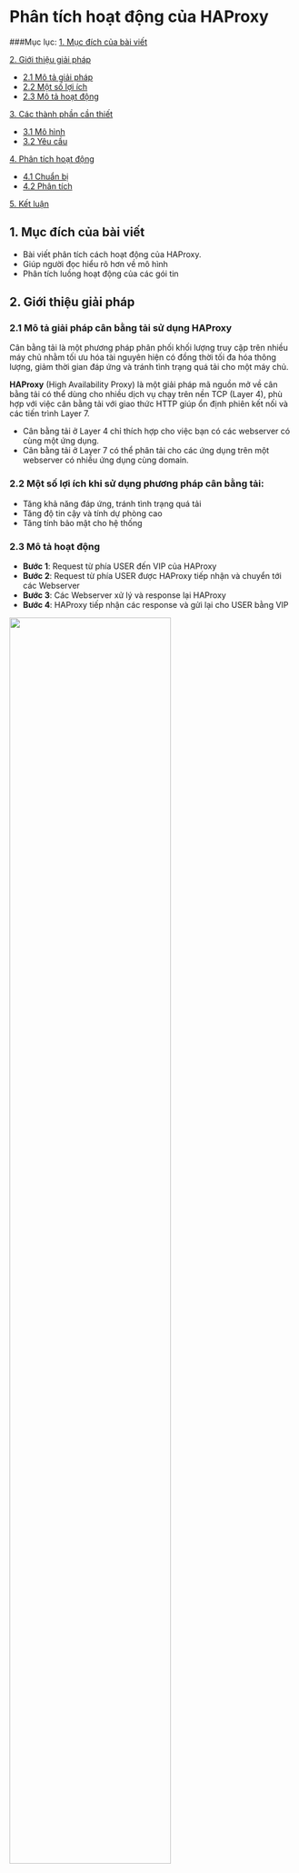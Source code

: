 # Phân tích hoạt động của HAProxy

###Mục lục:
[1. Mục đích của bài viết ](#1)

[2. Giới thiệu giải pháp ](#2)

- [2.1 Mô tả giải pháp ](#2.1)
- [2.2 Một số lợi ích ](#2.2)
- [2.3 Mô tả hoạt động ](#2.3)

[3. Các thành phần cần thiết ](#3)

- [3.1 Mô hình ](#3.1)
- [3.2 Yêu cầu ](#3.2)

[4. Phân tích hoạt động ](#4)

- [4.1 Chuẩn bị ](#4.1)
- [4.2 Phân tích ](#4.2)

[5. Kết luận ](#5)

<a name="1"></a>
## 1. Mục đích của bài viết

- Bài viết phân tích cách hoạt động của HAProxy. 
- Giúp người đọc hiểu rõ hơn về mô hình
- Phân tích luồng hoạt động của các gói tin 

<a name="2"></a>
## 2. Giới thiệu giải pháp

<a name="2.1"></a>
### 2.1 Mô tả giải pháp cân bằng tải sử dụng HAProxy

Cân bằng tải là một phương pháp phân phối khối lượng truy cập trên nhiều máy chủ nhằm tối ưu hóa tài nguyên hiện có đồng thời tối đa hóa thông lượng, giảm thời gian đáp ứng và tránh tình trạng quá tải cho một máy chủ.

**HAProxy** (High Availability Proxy) là một giải pháp mã nguồn mở về cân bằng tải có thể dùng cho nhiều dịch vụ chạy trên nền TCP (Layer 4), phù hợp với việc cân bằng tải với giao thức HTTP giúp ổn định phiên kết nối và các tiến trình Layer 7.

- Cân bằng tải ở Layer 4 chỉ thích hợp cho việc bạn có các webserver có cùng một ứng dụng. 
- Cân bằng tải ở Layer 7 có thể phân tải cho các ứng dụng trên một webserver có nhiều ứng dụng cùng domain.

<a name="2.2"></a>
### 2.2 Một số lợi ích khi sử dụng phương pháp cân bằng tải:

- Tăng khả năng đáp ứng, tránh tình trạng quá tải
- Tăng độ tin cậy và tính dự phòng cao
- Tăng tính bảo mật cho hệ thống

<a name="2.3"></a>
### 2.3 Mô tả hoạt động

- **Bước 1**: Request từ phía USER đến VIP của HAProxy
- **Bước 2**: Request từ phía USER được HAProxy tiếp nhận và chuyển tới các Webserver
- **Bước 3**: Các Webserver xử lý và response lại HAProxy
- **Bước 4**: HAProxy tiếp nhận các response và gửi lại cho USER bằng VIP

<img width=75% src="http://i1363.photobucket.com/albums/r714/HoangLove9z/luong-haproxy_zpsyoo7tyga.png" />

<a name="3"></a>
## 3. Các thành phần cần thiết

<a name="3.1"></a>
### 3.1 Mô hình

<img width=75% src="http://image.prntscr.com/image/03604931beaa4fb6928eb478f0ad38bd.png" />

Bài viết hướng dẫn cài đặt vui lòng tham khảo tại <a href="https://github.com/hoangdh/Cai-dat-Keepalived-va-loadbalancer-cho-web-server" target="_blank">đây</a>.

 | HAProxy 1 | HAProxy 2 | Web1 | Web2 | USER |
--- | --- | --- | ---| --- | --- |
OS | CentOS 6 | CentOS 6 | CentOS 6 | CentOS 6 | Windows 7 |
NIC | eth1 | eth0 | eth0 | eth0 | Local Area Connection |
IP | 192.168.100.191 | 192.168.100.199 | 192.168.100.196 | 192.168.100.198 | 192.168.100.22 |
Virtual IP | 192.168.100.123 | 192.168.100.123 | Không | Không | Không |
Package| HAProxy + keepalived |HAProxy + keepalived | APACHE + MariaDB | APACHE | Firefox, WireShark |

<a name="3.2"></a>
### 3.2 Yêu cầu:

- Trên USER (Windows 7) cài đặt  <a href="https://github.com/hoangdh/Wireshark" target="_blank">WireShark</a> (để đọc gói tin)
- Trên HAProxy cài đặt <a href="https://github.com/hoangdh/tcpdump-tonghop" target="_blank">TCPDUMP</a> (bắt gói tin)

<a name="4"></a>
## 4. Phân tích hoạt động

<a name="4.1"></a>
### 4.1 Chuẩn bị
 
**Bước 1**: Thực hiện quá trình bắt gói tin trên node `HAProxy`, `Web1`, `Web2` bằng `tcpdump`

#### Bắt gói trên HAProxy

```
tcpdump -i eth1 -p tcp -w /opt/haproxy.pcap
```

#### Bắt gói trên Web1

```
tcpdump -i eth0 -p tcp -w /opt/web1.pcap
```

#### Bắt gói trên  Web2

```
tcpdump -i eth0 -p tcp -w /opt/web2.pcap
```

**Bước 2**: Chúng ta dùng USER (Windows 7) để tạo request đến HAProxy.

<img src="http://image.prntscr.com/image/3199e49fe60d454fbcc4febb9ee1a395.png" />

Sau khi Trình duyệt tải xong trang, bấm Ctrl + F5 để tải lại trang một lần nữa.

**Bước 3:** Chúng ta quay lại cửa sổ `tcpdump` bấm tổ hợp `Ctrl` + `C` để dừng quá trình bắt gói tin.

<img src="http://image.prntscr.com/image/e3d2113f331545ae966c4c38a4b167a7.png" />

Copy file `haproxy.pcap` vừa capture từ `tcpdump` về máy Windows 7 bằng WinSCP.

<img src="http://image.prntscr.com/image/0d50311ac5bd47e8b0fa7592f0313473.png" />

**Bước 4**: Mở file bằng WireShark và lọc các gói tin `http` bằng cách gõ `http` vào ô `Filter` của WireShark và bấm `Apply`.

<img src="http://image.prntscr.com/image/3535cd4af7cd4dd0a30ae27878aa3780.png" />

#### Chú thích

- **No.**: Số thứ tự của bản tin đã capture được
- **Time**: Thời gian (giây) kể từ khi capture (<a href="https://www.wireshark.org/docs/wsug_html_chunked/ChWorkTimeFormatsSection.html" target="_blank">Chi tiết</a>)
- **Source**: Địa chỉ nguồn gửi bản tin
- **Destination**: Địa chỉ đích nhận bản tin
- **Protocol**: Giao thức sử dụng gửi, nhận bản tin
- **Length**: Kích thước của bản tin
- **Info**: Thông tin/Nội dung của bản tin

<a name="4.2"></a>
### 4.2 Phân tích

#### Bước 1:

<img src="http://image.prntscr.com/image/6800e8b045544380af5098e85f8462f7.png" />

- `No.35`, Người dùng có IP: 192.168.100.22 truy cập HTTP đến `HAProxy` thông qua IP VIP là 192.168.100.123 (1)
- `No.37`, `HAProxy` có địa chỉ 192.168.100.191 sẽ gửi bản tin truy cập HTTP của Người dùng đến `Webserver 1` có IP là 192.168.100.196 (2)
- `No.39`,  `Webserver 1` (192.168.100.196) xử lý request rồi gửi lại response cho `HAProxy` có địa chỉ là 192.168.100.191 (3)
- `No. 41`, `HAProxy` gửi trả response từ VIP là 192.168.100.123 đến người dùng có địa chỉ là 192.168.100.22 (4)

#### Bước 2:

<img src="http://image.prntscr.com/image/bcd36b5672024f849af3e12181db9c7a.png" />

- `No.55`, một request từ người dùng có địa chỉ 192.168.100.22 cũng đến VIP có địa chỉ là 192.168.100.123 của `HAProxy` (1)
- `No.57`, `HAProxy` có địa chỉ 192.168.100.191 chuyển request cho `Webserver 2` có IP là 192.168.100.198 (2)
- `No.59`, sau khi được `Webserver 2` - 192.168.100.198 xử lý xong, response được gửi lại `HAProxy` có địa chỉ là 192.168.100.191 (3)
- `No.61`, `HAProxy` có VIP là 192.168.100.123 trả lại response cho người dùng có địa chỉ là 192.168.100.22 (4)

=> Đây là kiểu RoundRobin.

### Phân tích file đã bắt được trên `Web1` và `Web2`:

- Các gói tin trên `Web 1`:

<img src="http://image.prntscr.com/image/784249db42494949a1ce60b493a9cc78.png" />


- Các gói tin trên `Web 2`:

<img src="http://image.prntscr.com/image/bd845b03aeae4ab683da984639d4db0f.png" />

Nhìn vào hình ảnh, chúng ta chỉ thấy luồng hoạt động giữa `HAProxy` (192.168.100.191) với các `Webserver` (192.168.100.196, 192.168.100.198) không nhìn thấy bất kỳ hoạt động nào của `USER` (192.168.100.22). Điều này cho thấy `USER` chỉ làm việc với `HAProxy` và tính an toàn được phát huy.

<a name="5"></a>
### 5. Kết luận

Trên đây là những phân tích giúp các bạn có thể hiểu rõ hơn về cơ chế hoạt động của HAProxy. Hy vọng giúp thêm các bạn mới nghiên cứu về giải pháp cân bằng tải, làm hệ thống của các bạn tăng hiệu năng và tính sẵn sàng đáp ứng được nhu cầu sử dụng của người dùng.
